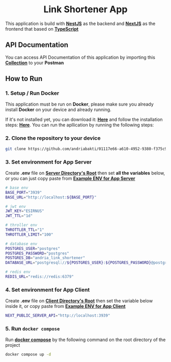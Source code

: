 <h1 align="center">Link Shortener App</h1>

This application is build with <b>[NestJS](https://nestjs.com/)</b> as the backend and <b>[NextJS](https://nextjs.org/)</b> as the frontend that based on <b>[TypeScript](https://www.typescriptlang.org/)</b>

## API Documentation

You can access API Documentation of this application by importing this <b>[Collection](./link_shortener.postman_collection)</b> to your <b>Postman</b>

## How to Run

### 1. Setup / Run Docker

This application must be run on <b>Docker</b>, please make sure you already install <b>Docker</b> on your device and already running.

If it's not installed yet, you can download it: <b>[Here](https://www.docker.com/get-started/)</b> and follow the installation steps: <b>[Here](https://docs.docker.com/desktop/?_gl=1*t76e54*_ga*MTUwMzIxODczOS4xNzA3NjMzMjEy*_ga_XJWPQMJYHQ*MTcwNzc0NDQwMi4xMi4xLjE3MDc3NDQ0MjMuMzkuMC4w)</b>. You can run the apllication by running the following steps:

### 2. Clone the repository to your device

```sh
git clone https://github.com/andriabakti/01117e66-a610-4952-9380-f375c91a85ee
```

### 3. Set environment for App Server

Create <b>.env</b> file on <b>[Server Directory's Root](./apps/client)</b> then set <b>all the variables</b> below, or you can just copy paste from <b>[Example ENV for App Server](./apps/server/.env.example)</b>

```sh
# base env
BASE_PORT="3939"
BASE_URL="http://localhost:${BASE_PORT}"

# jwt env
JWT_KEY="ESIRNUS"
JWT_TTL="1d"

# throller env
THROTTLER_TTL="1"
THROTTLER_LIMIT="100"

# database env
POSTGRES_USER="postgres"
POSTGRES_PASSWORD="postgres"
POSTGRES_DB="andria_link_shortener"
DATABASE_URL="postgresql://${POSTGRES_USER}:${POSTGRES_PASSWORD}@postgres:5432/${POSTGRES_DB}?schema=public"

# redis env
REDIS_URL="redis://redis:6379"
```

### 4. Set environment for App Client

Create <b>.env</b> file on <b>[Client Directory's Root](./apps/client)</b> then set the variable below inside it, or copy paste from <b>[Example ENV for App Client](./apps/client/.env.example)</b>

```sh
NEXT_PUBLIC_SERVER_API="http://localhost:3939"
```

### 5. Run `docker compose`

Run <b>[docker compose](./docker-compose.yml)</b> by the following command on the root directory of the project

```sh
docker compose up -d
```
